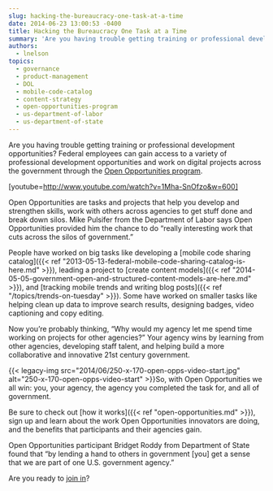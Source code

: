 ```yaml
---
slug: hacking-the-bureaucracy-one-task-at-a-time
date: 2014-06-23 13:00:53 -0400
title: Hacking the Bureaucracy One Task at a Time
summary: 'Are you having trouble getting training or professional development opportunities? Federal employees can gain access to a variety of professional development opportunities and work on digital projects across the government through the Open Opportunities program.'
authors:
  - lnelson
topics:
  - governance
  - product-management
  - DOL
  - mobile-code-catalog
  - content-strategy
  - open-opportunities-program
  - us-department-of-labor
  - us-department-of-state
---
```


Are you having trouble getting training or professional development opportunities? Federal employees can gain access to a variety of professional development opportunities and work on digital projects across the government through the [Open Opportunities program](https://openopps.usajobs.gov/).

[youtube=http://www.youtube.com/watch?v=1Mha-SnOfzo&w=600]

Open Opportunities are tasks and projects that help you develop and strengthen skills, work with others across agencies to get stuff done and break down silos. Mike Pulsifer from the Department of Labor says Open Opportunities provided him the chance to do “really interesting work that cuts across the silos of government.”

People have worked on big tasks like developing a [mobile code sharing catalog]({{< ref "2013-05-13-federal-mobile-code-sharing-catalog-is-here.md" >}}), leading a project to [create content models]({{< ref "2014-05-05-government-open-and-structured-content-models-are-here.md" >}}), and [tracking mobile trends and writing blog posts]({{< ref "/topics/trends-on-tuesday" >}}). Some have worked on smaller tasks like helping clean up data to improve search results, designing badges, video captioning and copy editing.

Now you’re probably thinking, “Why would my agency let me spend time working on projects for other agencies?” Your agency wins by learning from other agencies, developing staff talent, and helping build a more collaborative and innovative 21st century government.

{{< legacy-img src="2014/06/250-x-170-open-opps-video-start.jpg" alt="250-x-170-open-opps-video-start" >}}So, with Open Opportunities we all win: you, your agency, the agency you completed the task for, and all of government.

Be sure to check out [how it works]({{< ref "open-opportunities.md" >}}), sign up and learn about the work Open Opportunities innovators are doing, and the benefits that participants and their agencies gain.

Open Opportunities participant Bridget Roddy from Department of State found that “by lending a hand to others in government [you] get a sense that we are part of one U.S. government agency.”

Are you ready to [join in](https://public.govdelivery.com/accounts/USHOWTO/subscriber/new?topic_id=USHOWTO_60)?
